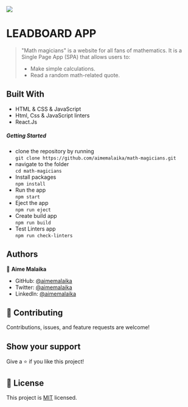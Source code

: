 ![](https://img.shields.io/badge/Microverse-blueviolet)
# LEADBOARD APP
> "Math magicians" is a website for all fans of mathematics. It is a Single Page App (SPA) that allows users to:
>- Make simple calculations.
>- Read a random math-related quote.


## Built With
- HTML & CSS & JavaScript
- Html, Css & JavaScript linters
- React.Js

##### Getting Started
- clone the repository by running\
    `git clone https://github.com/aimemalaika/math-magicians.git`
- navigate to the folder\
    `cd math-magicians`
- Install packages\
    `npm install`
- Run the app\
    `npm start`
- Eject the app\
    `npm run eject`
- Create build app\
    `npm run build`
- Test Linters app\
    `npm run check-linters`
## Authors 

👤 **Aime Malaika**
- GitHub: [@aimemalaika](https://github.com/aimemalaika)
- Twitter: [@aimemalaika](https://twitter.com/Aime_Malaika)
- LinkedIn: [@aimemalaika](https://linkedin.com/in/aimemalaika)

## :handshake: Contributing
Contributions, issues, and feature requests are welcome!
## Show your support
Give a :star:️ if you like this project!
## :memo: License
This project is [MIT](./MIT.md) licensed.